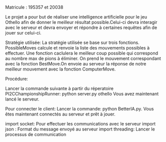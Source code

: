Matricule : 195357 et 20038

Le projet a pour but de réaliser une intelligence artificielle pour le jeu Othello afin de donner le meilleur résultat possible.Celui-ci devra interagir avec le serveur et devra envoyer et répondre à certaines requêtes afin de jouer sur celui-ci.

Stratégie utilisée:
La stratégie utilisée se base sur trois fonctions. PossibleMoves calcule et renvoie la liste des mouvements possibles à effectuer. Une fonction caclulera le meilleur coup possible qui correspond au nombre max de pions à éliminer. On prend le mouvement correspondant avec la fonction BestMove.On envoie au serveur la réponse de notre meilleur mouvement avec la fonction ComputerMove.

Procédure:

Lancer la commande suivante à partir du réperatoire PI2CChampionshipRunner: python server.py othello
Vous avez maintenant lancé le serveur.

Pour connecter le client:
Lancer la commande:  python BetterIA.py.
Vous êtes maintenant connectés au serveur et prêt à jouer.

import socket: Pour effectuer les communications avec le serveur
import json : Format du message envoyé au serveur
import threading: Lancer le processus de communication 
